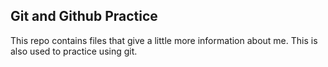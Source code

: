 ## Git and Github Practice
This repo contains files that give a little more information about me. This is also used to practice using git.
